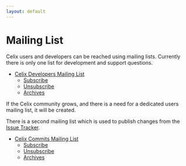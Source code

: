 ```yaml
---
layout: default
---
```

# Mailing List

Celix users and developers can be reached using mailing lists. Currently there is only one list for development and 
support questions.

- [Celix Developers Mailing List](mailto:dev@celix.apache.org)
    - [Subscribe](mailto:dev-subscribe@celix.apache.org)
    - [Unsubscribe](mailto:dev-unsubscribe@celix.apache.org)
    - [Archives](http://mail-archives.apache.org/mod_mbox/celix-dev/)
    
If the Celix community grows, and there is a need for a dedicated users mailing list, it will be created.

There is a second mailing list which is used to publish changes from the 
[Issue Tracker](/support/issuetracking.html).

- [Celix Commits Mailing List](mailto:commits@celix.apache.org)
    - [Subscribe](mailto:commits-subscribe@celix.apache.org)
    - [Unsubscribe](mailto:commits-unsubscribe@celix.apache.org)
    - [Archives](http://mail-archives.apache.org/mod_mbox/celix-commits/)
